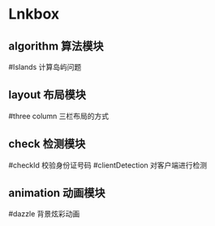 Lnkbox
====
algorithm 算法模块
-------
#Islands
	计算岛屿问题

layout 布局模块
-------
#three column
	三栏布局的方式

check 检测模块
-------
#checkId
	校验身份证号码
#clientDetection
	对客户端进行检测

animation 动画模块
--------
#dazzle
	背景炫彩动画
